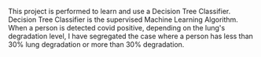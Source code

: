 This project is performed to learn and use a Decision Tree Classifier.
Decision Tree Classifier is the supervised Machine Learning Algorithm.
When a person is detected covid positive, depending on the lung's degradation level, I have segregated the case where a person has less than 30% lung degradation or more than 30% degradation. 
